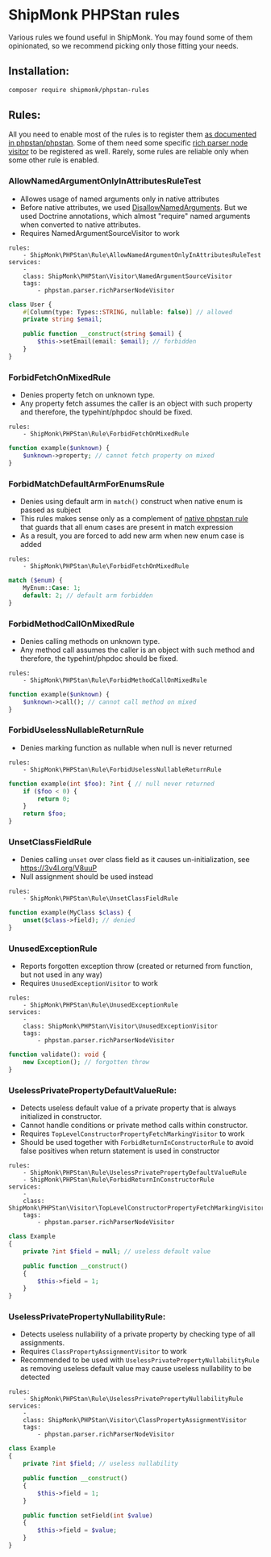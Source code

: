 # ShipMonk PHPStan rules
Various rules we found useful in ShipMonk. You may found some of them opinionated, so we recommend picking only those fitting your needs.

## Installation:

```sh
composer require shipmonk/phpstan-rules
```

## Rules:

All you need to enable most of the rules is to register them [as documented in phpstan/phpstan](https://phpstan.org/developing-extensions/rules#registering-the-rule-in-the-configuration).
Some of them need some specific [rich parser node visitor](https://phpstan.org/blog/preprocessing-ast-for-custom-rules) to be registered as well.
Rarely, some rules are reliable only when some other rule is enabled.

### AllowNamedArgumentOnlyInAttributesRuleTest
- Allowes usage of named arguments only in native attributes
- Before native attributes, we used [DisallowNamedArguments](https://github.com/slevomat/coding-standard#slevomatcodingstandardfunctionsdisallownamedarguments). But we used Doctrine annotations, which almost "require" named arguments when converted to native attributes.
- Requires NamedArgumentSourceVisitor to work
```neon
rules:
    - ShipMonk\PHPStan\Rule\AllowNamedArgumentOnlyInAttributesRuleTest
services:
    -
    class: ShipMonk\PHPStan\Visitor\NamedArgumentSourceVisitor
    tags:
        - phpstan.parser.richParserNodeVisitor
```
```php
class User {
    #[Column(type: Types::STRING, nullable: false)] // allowed
    private string $email;

    public function __construct(string $email) {
        $this->setEmail(email: $email); // forbidden
    }
}
```

### ForbidFetchOnMixedRule
- Denies property fetch on unknown type.
- Any property fetch assumes the caller is an object with such property and therefore, the typehint/phpdoc should be fixed.
```neon
rules:
    - ShipMonk\PHPStan\Rule\ForbidFetchOnMixedRule
```
```php
function example($unknown) {
    $unknown->property; // cannot fetch property on mixed
}
```

### ForbidMatchDefaultArmForEnumsRule
- Denies using default arm in `match()` construct when native enum is passed as subject
- This rules makes sense only as a complement of [native phpstan rule](https://github.com/phpstan/phpstan-src/blob/1.7.x/src/Rules/Comparison/MatchExpressionRule.php#L94) that guards that all enum cases are present in match expression
- As a result, you are forced to add new arm when new enum case is added
```neon
rules:
    - ShipMonk\PHPStan\Rule\ForbidFetchOnMixedRule
```
```php
match ($enum) {
    MyEnum::Case: 1;
    default: 2; // default arm forbidden
}
```

### ForbidMethodCallOnMixedRule
- Denies calling methods on unknown type.
- Any method call assumes the caller is an object with such method and therefore, the typehint/phpdoc should be fixed.
```neon
rules:
    - ShipMonk\PHPStan\Rule\ForbidMethodCallOnMixedRule
```
```php
function example($unknown) {
    $unknown->call(); // cannot call method on mixed
}
```

### ForbidUselessNullableReturnRule
- Denies marking function as nullable when null is never returned
```neon
rules:
    - ShipMonk\PHPStan\Rule\ForbidUselessNullableReturnRule
```
```php
function example(int $foo): ?int { // null never returned
    if ($foo < 0) {
        return 0;
    }
    return $foo;
}
```

### UnsetClassFieldRule
- Denies calling `unset` over class field as it causes un-initialization, see https://3v4l.org/V8uuP
- Null assignment should be used instead
```neon
rules:
    - ShipMonk\PHPStan\Rule\UnsetClassFieldRule
```
```php
function example(MyClass $class) {
    unset($class->field); // denied
}
```

### UnusedExceptionRule
- Reports forgotten exception throw (created or returned from function, but not used in any way)
- Requires `UnusedExceptionVisitor` to work
```neon
rules:
    - ShipMonk\PHPStan\Rule\UnusedExceptionRule
services:
    -
    class: ShipMonk\PHPStan\Visitor\UnusedExceptionVisitor
    tags:
        - phpstan.parser.richParserNodeVisitor
```
```php
function validate(): void {
    new Exception(); // forgotten throw
}
```

### UselessPrivatePropertyDefaultValueRule:

- Detects useless default value of a private property that is always initialized in constructor.
- Cannot handle conditions or private method calls within constructor.
- Requires `TopLevelConstructorPropertyFetchMarkingVisitor` to work
- Should be used together with `ForbidReturnInConstructorRule` to avoid false positives when return statement is used in constructor
```neon
rules:
    - ShipMonk\PHPStan\Rule\UselessPrivatePropertyDefaultValueRule
    - ShipMonk\PHPStan\Rule\ForbidReturnInConstructorRule
services:
    -
    class: ShipMonk\PHPStan\Visitor\TopLevelConstructorPropertyFetchMarkingVisitor
    tags:
        - phpstan.parser.richParserNodeVisitor
```
```php
class Example
{
    private ?int $field = null; // useless default value

    public function __construct()
    {
        $this->field = 1;
    }
}
```

### UselessPrivatePropertyNullabilityRule:
- Detects useless nullability of a private property by checking type of all assignments.
- Requires `ClassPropertyAssignmentVisitor` to work
- Recommended to be used with `UselessPrivatePropertyNullabilityRule` as removing useless default value may cause useless nullability to be detected
```neon
rules:
    - ShipMonk\PHPStan\Rule\UselessPrivatePropertyNullabilityRule
services:
    -
    class: ShipMonk\PHPStan\Visitor\ClassPropertyAssignmentVisitor
    tags:
        - phpstan.parser.richParserNodeVisitor
```
```php
class Example
{
    private ?int $field; // useless nullability

    public function __construct()
    {
        $this->field = 1;
    }

    public function setField(int $value)
    {
        $this->field = $value;
    }
}
```
